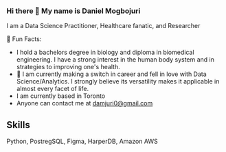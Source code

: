 ### Hi there 👋 My name is Daniel Mogbojuri

I am a Data Science Practitioner, Healthcare fanatic, and Researcher

💬 Fun Facts:
  - I hold a bachelors degree in biology and diploma in biomedical engineering. I have a strong interest in the human body system and in strategies to improving one's health.
  - 🌱 I am currently making a switch in career and fell in love with Data Science/Analytics. I strongly believe its versatility makes it applicable in almost every facet of life.
  - I am currently based in Toronto
  - Anyone can contact me at damjuri0@gmail.com

## Skills
Python, PostregSQL, Figma, HarperDB, Amazon AWS
<!--
**Daniel-Juri/Daniel-Juri** is a ✨ _special_ ✨ repository because its `README.md` (this file) appears on your GitHub profile.

Here are some ideas to get you started:

- 🔭 I’m currently working on ...
- 🌱 I’m currently learning ...
- 👯 I’m looking to collaborate on ...
- 🤔 I’m looking for help with ...
- 💬 Ask me about ...
- 📫 How to reach me: ...
- 😄 Pronouns: ...
- ⚡ Fun fact: ...
-->

